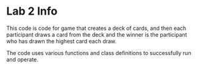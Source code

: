 <h1>Lab 2 Info</h1>

<p> This code is code for game that creates a deck of cards, and then each participant draws a card from the deck and the winner is the participant who has drawn the highest card each draw.

The code uses various functions and class definitions to successfully run and operate.</p>